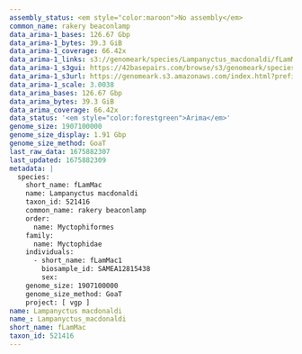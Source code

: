 ```yaml
---
assembly_status: <em style="color:maroon">No assembly</em>
common_name: rakery beaconlamp
data_arima-1_bases: 126.67 Gbp
data_arima-1_bytes: 39.3 GiB
data_arima-1_coverage: 66.42x
data_arima-1_links: s3://genomeark/species/Lampanyctus_macdonaldi/fLamMac1/genomic_data/arima/<br>
data_arima-1_s3gui: https://42basepairs.com/browse/s3/genomeark/species/Lampanyctus_macdonaldi/fLamMac1/genomic_data/arima/
data_arima-1_s3url: https://genomeark.s3.amazonaws.com/index.html?prefix=species/Lampanyctus_macdonaldi/fLamMac1/genomic_data/arima/
data_arima-1_scale: 3.0038
data_arima_bases: 126.67 Gbp
data_arima_bytes: 39.3 GiB
data_arima_coverage: 66.42x
data_status: '<em style="color:forestgreen">Arima</em>'
genome_size: 1907100000
genome_size_display: 1.91 Gbp
genome_size_method: GoaT
last_raw_data: 1675882307
last_updated: 1675882309
metadata: |
  species:
    short_name: fLamMac
    name: Lampanyctus macdonaldi
    taxon_id: 521416
    common_name: rakery beaconlamp
    order:
      name: Myctophiformes
    family:
      name: Myctophidae
    individuals:
      - short_name: fLamMac1
        biosample_id: SAMEA12815438
        sex:
    genome_size: 1907100000
    genome_size_method: GoaT
    project: [ vgp ]
name: Lampanyctus macdonaldi
name_: Lampanyctus_macdonaldi
short_name: fLamMac
taxon_id: 521416
---
```


